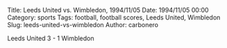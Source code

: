 Title: Leeds United vs. Wimbledon, 1994/11/05
Date: 1994/11/05 00:00
Category: sports
Tags: football, football scores, Leeds United, Wimbledon
Slug: leeds-united-vs-wimbledon
Author: carbonero


Leeds United 3 - 1 Wimbledon
